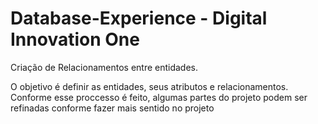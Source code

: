 # Database-Experience - Digital Innovation One
Criação de Relacionamentos entre entidades.

O objetivo é definir as entidades, seus atributos e relacionamentos. Conforme esse proccesso é feito, algumas partes do projeto podem ser refinadas conforme fazer mais sentido no projeto
